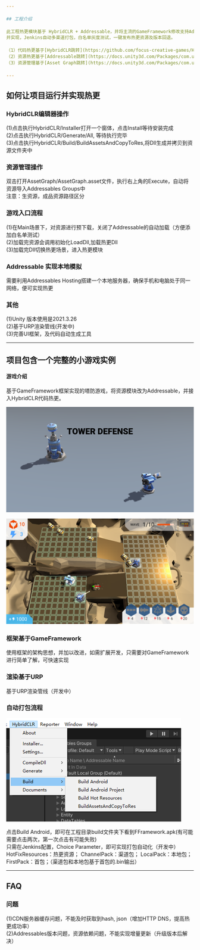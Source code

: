```yaml
---

## 工程介绍   

此工程热更模块基于 HybridCLR + Addressable，并将主流的GameFramework修改支持Addressable。  
并实现，Jenkins自动多渠道打包，白名单灰度测试，一键发布热更资源及版本回退。  

（1）代码热更基于[HybridCLR跳转](https://github.com/focus-creative-games/HybridCLR)  
（2）资源热更基于[Addressable跳转](https://docs.unity3d.com/Packages/com.unity.addressables@1.21/manual/index.html)     
（3）资源管理基于[Asset Graph跳转](https://docs.unity3d.com/Packages/com.unity.assetgraph@1.7/manual/index.html)   

---
```


## 如何让项目运行并实现热更  

### HybridCLR编辑器操作
(1)点击执行HybridCLR/Installer打开一个窗体，点击Install等待安装完成  
(2)点击执行HybridCLR/Generate/All, 等待执行完毕    
(3)点击执行HybridCLR/Build/BuildAssetsAndCopyToRes,将Dll生成并拷贝到资源文件夹中   

### 资源管理操作
双击打开AssetGraph/AssetGraph.asset文件，执行右上角的Execute，自动将资源导入Addressables Groups中   
注意：生资源，成品资源路径区分  

### 游戏入口流程
(1)在Main场景下，对资源进行预下载，关闭了Addressable的自动加载（方便添加白名单测试）    
(2)加载完资源会调用初始化LoadDll,加载热更Dll   
(3)加载完Dll切换热更场景，进入热更模块   

### Addressable 实现本地模拟
需要利用Addressables Hosting搭建一个本地服务器，确保手机和电脑处于同一网络，便可实现热更

### 其他
(1)Unity 版本使用是2021.3.26  
(2)基于URP渲染管线(开发中)  
(3)完善UI框架，及代码自动生成工具  

---

## 项目包含一个完整的小游戏实例  

#### 游戏介绍  
基于GameFramework框架实现的塔防游戏，将资源模块改为Addressable，并接入HybridCLR代码热更。  

![Image](ReadMe/TowerDefense.png)   
   
   
![Image](ReadMe/TowerGame.png)

### 框架基于GameFramework  
使用框架的架构思想，并加以改进，如需扩展开发，只需要对GameFramework进行简单了解，可快速实现    

### 渲染基于URP  
基于URP渲染管线（开发中）  

### 自动打包流程  
  
![Image](ReadMe/AutoAPK.png)  
   
点击Build Android，即可在工程目录build文件夹下看到FFramework.apk(有可能需要点击两次，第一次点击有可能失败)  
只需在Jenkins配置，Choice Parameter，即可实现打包自动化（开发中）   
HotFixResources：热更资源；  ChannelPack：渠道包；  LocalPack：本地包；  FirstPack：首包；（渠道包和本地包基于首包的.bin输出）  

   
---

## FAQ

### 问题
(1)CDN服务器缓存问题，不能及时获取到hash, json（增加HTTP DNS，提高热更成功率）   
(2)Addressables版本问题，资源依赖问题，不能实现增量更新（升级版本后解决）    

